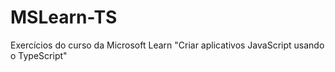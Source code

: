 # MSLearn-TS
Exercícios do curso da Microsoft Learn "Criar aplicativos JavaScript usando o TypeScript"
